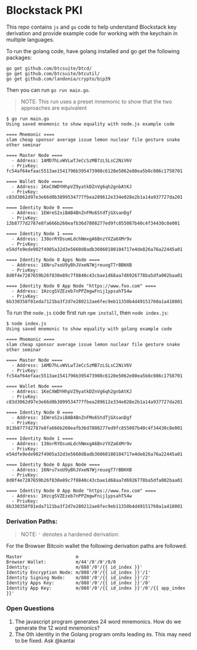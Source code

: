 # Blockstack PKI

This repo contains `js` and `go` code to help understand Blockstack key derivation and provide example code for working with the keychain in multiple languages.

To run the golang code, have golang installed and go get the following packages:

```
go get github.com/btcsuite/btcd/
go get github.com/btcsuite/btcutil/
go get github.com/landonia/crypto/bip39
```

Then you can run `go run main.go`. 

> NOTE: This run uses a preset mnemonic to show that the two approaches are equivalent

```
$ go run main.go 
Using saved mnemonic to show equality with node.js example code

==== Mnemonic ====
slam cheap sponsor average issue lemon nuclear file gesture snake other seminar

==== Master Node ====
  - Address: 1AMD7hLvWVLwTJeCcSzMB7zLSLsC2NiV6V
  - PrivKey: fc54af64efaac5513ae1541796b395473908c6120e5062e80ea5b8c086c1758701

==== Wallet Node ====
  - Address: 1KeCXWDYHhpVZ9yatkDZnVg6qh2gnbAtKJ
  - PrivKey: c83d3062d97e3e66d0b3899534777fbea289612e334e028e2b1a14a937727da201

==== Identity Node 0 ====
  - Address: 1EWreS2xiBAB4BnZnFMo6StdTjGXsanDgf
  - PrivKey: 13b8777d2787e8fa666b260eafb36d7808277ed9fc855087b40c4f34430c8e001

==== Identity Node 1 ====
  - Address: 138orRYDsumLdchNmxgA6BnzYXZa6XMr9v
  - PrivKey: e54dfe9ede902f4905a32d3e5660d8adb36060180104717e4de826a76a22445a01

==== Identity Node 0 Apps Node ====
  - Address: 16Nru7xoU9yBhJVxeN7WjreuogT7rBBHXB
  - PrivKey: 8d0f4e7287659b26f830e89c7f8840c43cbae1d68aa7d6926778ba5dfa002baa01

==== Identity Node 0 App Node "https://www.foo.com" ====
  - Address: 1HzcgSVZEzeb7nPPZmgwFnij1ypsahT54w
  - PrivKey: 6b330358f01eda7121ba3f2d7e280212ae6fec9eb11350b4d49151760a1a418001
```

To run the `node.js` code first run `npm install`, then `node index.js`:

```
$ node index.js
Using saved mnemonic to show equality with golang example code

==== Mnemonic ====
slam cheap sponsor average issue lemon nuclear file gesture snake other seminar

==== Master Node ====
  - Address: 1AMD7hLvWVLwTJeCcSzMB7zLSLsC2NiV6V
  - PrivKey: fc54af64efaac5513ae1541796b395473908c6120e5062e80ea5b8c086c1758701

==== Wallet Node ====
  - Address: 1KeCXWDYHhpVZ9yatkDZnVg6qh2gnbAtKJ
  - PrivKey: c83d3062d97e3e66d0b3899534777fbea289612e334e028e2b1a14a937727da201

==== Identity Node 0 ====
  - Address: 1EWreS2xiBAB4BnZnFMo6StdTjGXsanDgf
  - PrivKey: 013b8777d2787e8fa666b260eafb36d7808277ed9fc855087b40c4f34430c8e001

==== Identity Node 1 ====
  - Address: 138orRYDsumLdchNmxgA6BnzYXZa6XMr9v
  - PrivKey: e54dfe9ede902f4905a32d3e5660d8adb36060180104717e4de826a76a22445a01

==== Identity Node 0 Apps Node ====
  - Address: 16Nru7xoU9yBhJVxeN7WjreuogT7rBBHXB
  - PrivKey: 8d0f4e7287659b26f830e89c7f8840c43cbae1d68aa7d6926778ba5dfa002baa01

==== Identity Node 0 App Node "https://www.foo.com" ====
  - Address: 1HzcgSVZEzeb7nPPZmgwFnij1ypsahT54w
  - PrivKey: 6b330358f01eda7121ba3f2d7e280212ae6fec9eb11350b4d49151760a1a418001
```

### Derivation Paths:

> NOTE: `'` denotes a hardened derivation:

For the Browser Bitcoin wallet the following derivation paths are followed.

```
Master                    m
Browser Wallet:           m/44'/0'/0'/0/0
Identity:                 m/888'/0'/{{ id_index }}'
Identity Encryption Node: m/888'/0'/{{ id_index }}'/1'
Identity Signing Node:    m/888'/0'/{{ id_index }}'/2'
Identity Apps Key:        m/888'/0'/{{ id_index }}'/0'
Identity App Key:         m/888'/0'/{{ id_index }}'/0'/{{ app_index }}'
```

### Open Questions

1. The javascript program generates 24 word mnemonics. How do we generate the 12 word mnemonics?
2. The 0th identity in the Golang program omits leading `0`s. This may need to be fixed. Ask @kantai
